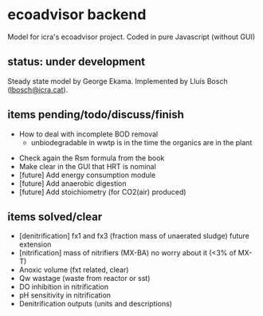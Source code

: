 # ecoadvisor backend
Model for icra's ecoadvisor project.
Coded in pure Javascript (without GUI)

## status: under development
Steady state model by George Ekama.
Implemented by Lluís Bosch (lbosch@icra.cat).

## items pending/todo/discuss/finish
* How to deal with incomplete BOD removal
  - unbiodegradable in wwtp is in the time the organics are in the plant
- Check again the Rsm formula from the book
- Make clear in the GUI that HRT is nominal
- [future] Add energy consumption module
- [future] Add anaerobic digestion
- [future] Add stoichiometry (for CO2(air) produced)

## items solved/clear
- [denitrification] fx1 and fx3 (fraction mass of unaerated sludge) future extension
- [nitrification] mass of nitrifiers (MX-BA) no worry about it (<3% of MX-T)
- Anoxic volume (fxt related, clear)
- Qw wastage (waste from reactor or sst)
- DO inhibition in nitrification
- pH sensitivity in nitrification
- Denitrification outputs (units and descriptions)
